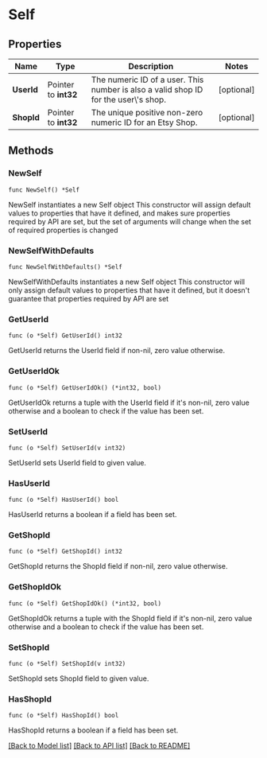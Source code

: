 # Self

## Properties

Name | Type | Description | Notes
------------ | ------------- | ------------- | -------------
**UserId** | Pointer to **int32** | The numeric ID of a user. This number is also a valid shop ID for the user\\&#39;s shop. | [optional] 
**ShopId** | Pointer to **int32** | The unique positive non-zero numeric ID for an Etsy Shop. | [optional] 

## Methods

### NewSelf

`func NewSelf() *Self`

NewSelf instantiates a new Self object
This constructor will assign default values to properties that have it defined,
and makes sure properties required by API are set, but the set of arguments
will change when the set of required properties is changed

### NewSelfWithDefaults

`func NewSelfWithDefaults() *Self`

NewSelfWithDefaults instantiates a new Self object
This constructor will only assign default values to properties that have it defined,
but it doesn't guarantee that properties required by API are set

### GetUserId

`func (o *Self) GetUserId() int32`

GetUserId returns the UserId field if non-nil, zero value otherwise.

### GetUserIdOk

`func (o *Self) GetUserIdOk() (*int32, bool)`

GetUserIdOk returns a tuple with the UserId field if it's non-nil, zero value otherwise
and a boolean to check if the value has been set.

### SetUserId

`func (o *Self) SetUserId(v int32)`

SetUserId sets UserId field to given value.

### HasUserId

`func (o *Self) HasUserId() bool`

HasUserId returns a boolean if a field has been set.

### GetShopId

`func (o *Self) GetShopId() int32`

GetShopId returns the ShopId field if non-nil, zero value otherwise.

### GetShopIdOk

`func (o *Self) GetShopIdOk() (*int32, bool)`

GetShopIdOk returns a tuple with the ShopId field if it's non-nil, zero value otherwise
and a boolean to check if the value has been set.

### SetShopId

`func (o *Self) SetShopId(v int32)`

SetShopId sets ShopId field to given value.

### HasShopId

`func (o *Self) HasShopId() bool`

HasShopId returns a boolean if a field has been set.


[[Back to Model list]](../README.md#documentation-for-models) [[Back to API list]](../README.md#documentation-for-api-endpoints) [[Back to README]](../README.md)


